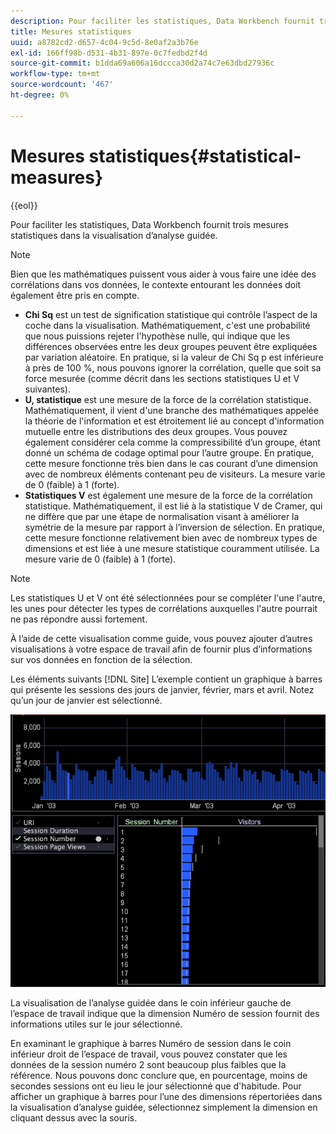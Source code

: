 ```yaml
---
description: Pour faciliter les statistiques, Data Workbench fournit trois mesures statistiques dans la visualisation d’analyse guidée.
title: Mesures statistiques
uuid: a8782cd2-d657-4c04-9c5d-8e0af2a3b76e
exl-id: 166ff98b-d531-4b31-897e-0c7fedbd2f4d
source-git-commit: b1dda69a606a16dccca30d2a74c7e63dbd27936c
workflow-type: tm+mt
source-wordcount: '467'
ht-degree: 0%

---
```


# Mesures statistiques{#statistical-measures}

{{eol}}

Pour faciliter les statistiques, Data Workbench fournit trois mesures statistiques dans la visualisation d’analyse guidée.

>[!NOTE]
>
>Bien que les mathématiques puissent vous aider à vous faire une idée des corrélations dans vos données, le contexte entourant les données doit également être pris en compte.

* **Chi Sq** est un test de signification statistique qui contrôle l’aspect de la coche dans la visualisation. Mathématiquement, c&#39;est une probabilité que nous puissions rejeter l&#39;hypothèse nulle, qui indique que les différences observées entre les deux groupes peuvent être expliquées par variation aléatoire. En pratique, si la valeur de Chi Sq p est inférieure à près de 100 %, nous pouvons ignorer la corrélation, quelle que soit sa force mesurée (comme décrit dans les sections statistiques U et V suivantes).
* **U, statistique** est une mesure de la force de la corrélation statistique. Mathématiquement, il vient d&#39;une branche des mathématiques appelée la théorie de l&#39;information et est étroitement lié au concept d&#39;information mutuelle entre les distributions des deux groupes. Vous pouvez également considérer cela comme la compressibilité d’un groupe, étant donné un schéma de codage optimal pour l’autre groupe. En pratique, cette mesure fonctionne très bien dans le cas courant d’une dimension avec de nombreux éléments contenant peu de visiteurs. La mesure varie de 0 (faible) à 1 (forte).
* **Statistiques V** est également une mesure de la force de la corrélation statistique. Mathématiquement, il est lié à la statistique V de Cramer, qui ne diffère que par une étape de normalisation visant à améliorer la symétrie de la mesure par rapport à l’inversion de sélection. En pratique, cette mesure fonctionne relativement bien avec de nombreux types de dimensions et est liée à une mesure statistique couramment utilisée. La mesure varie de 0 (faible) à 1 (forte).

>[!NOTE]
>
>Les statistiques U et V ont été sélectionnées pour se compléter l&#39;une l&#39;autre, les unes pour détecter les types de corrélations auxquelles l&#39;autre pourrait ne pas répondre aussi fortement.

À l’aide de cette visualisation comme guide, vous pouvez ajouter d’autres visualisations à votre espace de travail afin de fournir plus d’informations sur vos données en fonction de la sélection.

Les éléments suivants [!DNL Site] L’exemple contient un graphique à barres qui présente les sessions des jours de janvier, février, mars et avril. Notez qu’un jour de janvier est sélectionné.

![](assets/vis_GuidedAnalysis_withVis.png)

La visualisation de l’analyse guidée dans le coin inférieur gauche de l’espace de travail indique que la dimension Numéro de session fournit des informations utiles sur le jour sélectionné.

En examinant le graphique à barres Numéro de session dans le coin inférieur droit de l’espace de travail, vous pouvez constater que les données de la session numéro 2 sont beaucoup plus faibles que la référence. Nous pouvons donc conclure que, en pourcentage, moins de secondes sessions ont eu lieu le jour sélectionné que d&#39;habitude. Pour afficher un graphique à barres pour l’une des dimensions répertoriées dans la visualisation d’analyse guidée, sélectionnez simplement la dimension en cliquant dessus avec la souris.
